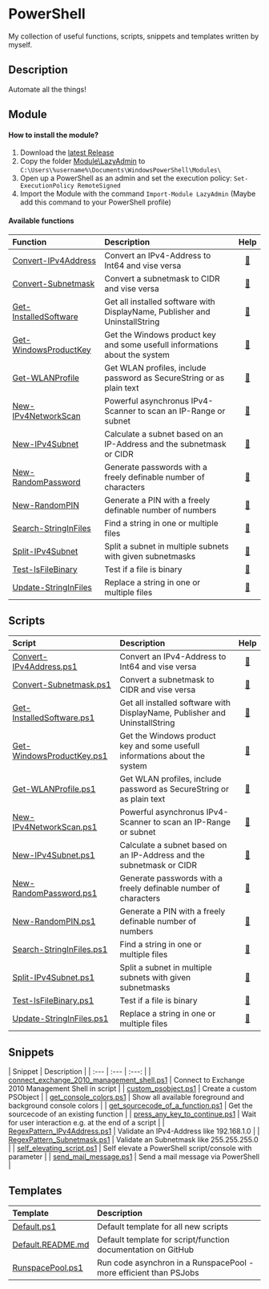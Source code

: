 # PowerShell

My collection of useful functions, scripts, snippets and templates written by myself.

## Description

Automate all the things! 

## Module

#### How to install the module?

1. Download the [latest Release](https://github.com/BornToBeRoot/PowerShell/releases/latest)
2. Copy the folder [Module\LazyAdmin](Module/LazyAdmin) to `C:\Users\%username%\Documents\WindowsPowerShell\Modules\`
3. Open up a PowerShell as an admin and set the execution policy: `Set-ExecutionPolicy RemoteSigned`
4. Import the Module with the command `Import-Module LazyAdmin` (Maybe add this command to your PowerShell profile) 

#### Available functions

| Function | Description | Help | 
| :--- | :--- | :---: |
| [Convert-IPv4Address](Module/LazyAdmin/Functions/Convert-IPv4Address.ps1) | Convert an IPv4-Address to Int64 and vise versa | [:book:](Documentation/Convert-IPv4Address.README.md) |
| [Convert-Subnetmask](Module/LazyAdmin/Functions/Convert-Subnetmask.ps1) | Convert a subnetmask to CIDR and vise versa | [:book:](Documentation/Convert-Subnetmask.README.md) |
| [Get-InstalledSoftware](Module/LazyAdmin/Functions/Get-InstalledSoftware.ps1) | Get all installed software with DisplayName, Publisher and UninstallString | [:book:](Documentation/Get-InstalledSoftware.README.md) |
| [Get-WindowsProductKey](Module/LazyAdmin/Functions/Get-WindowsProductKey.ps1) | Get the Windows product key and some usefull informations about the system | [:book:](Documentation/Get-WindowsProductKey.README.md) |
| [Get-WLANProfile](Module/LazyAdmin/Functions/Get-WLANProfile.ps1) | Get WLAN profiles, include password as SecureString or as plain text | [:book:](Documentation/Get-WLANProfile.README.md) |
| [New-IPv4NetworkScan](Module/LazyAdmin/Functions/New-IPv4NetworkScan.ps1) | Powerful asynchronus IPv4-Scanner to scan an IP-Range or subnet | [:book:](Documentation/New-IPv4NetworkScan.README.md) |
| [New-IPv4Subnet](Module/LazyAdmin/Functions/New-IPv4Subnet.ps1) | Calculate a subnet based on an IP-Address and the subnetmask or CIDR | [:book:](Documentation/New-IPv4Subnet.README.md) |
| [New-RandomPassword](Module/LazyAdmin/Functions/New-RandomPassword.ps1) | Generate passwords with a freely definable number of characters | [:book:](Documentation/New-RandomPassword.README.md) |
| [New-RandomPIN](Module/LazyAdmin/Functions/New-RandomPIN.ps1) | Generate a PIN with a freely definable number of numbers | [:book:](Documentation/New-RandomPIN.README.md) |
| [Search-StringInFiles](Module/LazyAdmin/Functions/Search-StringInFiles.ps1) | Find a string in one or multiple files | [:book:](Documentation/Search-StringInFiles.README.md) |
| [Split-IPv4Subnet](Module/LazyAdmin/Functions/Split-IPv4Subnet.ps1) | Split a subnet in multiple subnets with given subnetmasks | [:book:](Documentation/Split-IPv4Subnet.README.md) |
| [Test-IsFileBinary](Module/LazyAdmin/Functions/Test-IsFileBinary.ps1) | Test if a file is binary | [:book:](Documentation/Test-IsFileBinary.README.md) |
| [Update-StringInFiles](Module/LazyAdmin/Functions/Update-StringInFiles.ps1) | Replace a string in one or multiple files | [:book:](Documentation/Update-StringInFiles.README.md)

## Scripts

| Script | Description | Help | 
| :--- | :--- | :---: |
| [Convert-IPv4Address.ps1](Scripts/Convert-IPv4Address.ps1) | Convert an IPv4-Address to Int64 and vise versa | [:book:](Documentation/Convert-IPv4Address.README.md) |
| [Convert-Subnetmask.ps1](Scripts/Convert-Subnetmask.ps1) | Convert a subnetmask to CIDR and vise versa | [:book:](Documentation/Convert-Subnetmask.README.md) |
| [Get-InstalledSoftware.ps1](Scripts/Get-InstalledSoftware.ps1) | Get all installed software with DisplayName, Publisher and UninstallString | [:book:](Documentation/Get-InstalledSoftware.README.md) |
| [Get-WindowsProductKey.ps1](Scripts/Get-WindowsProductKey.ps1) | Get the Windows product key and some usefull informations about the system | [:book:](Documentation/Get-WindowsProductKey.README.md) |
| [Get-WLANProfile.ps1](Scripts/Get-WLANProfile.ps1) | Get WLAN profiles, include password as SecureString or as plain text | [:book:](Documentation/Get-WLANProfile.README.md)
| [New-IPv4NetworkScan.ps1](Scripts/New-IPv4NetworkScan.ps1) | Powerful asynchronus IPv4-Scanner to scan an IP-Range or subnet | [:book:](Documentation/New-IPv4NetworkScan.README.md) |
| [New-IPv4Subnet.ps1](Scripts/New-IPv4Subnet.ps1) | Calculate a subnet based on an IP-Address and the subnetmask or CIDR | [:book:](Documentation/New-IPv4Subnet.README.md) |
| [New-RandomPassword.ps1](Scripts/New-RandomPassword.ps1) | Generate passwords with a freely definable number of characters | [:book:](Documentation/New-RandomPassword.README.md)
| [New-RandomPIN.ps1](Scripts/New-RandomPIN.ps1) | Generate a PIN with a freely definable number of numbers | [:book:](Documentation/New-RandomPIN.README.md) |
| [Search-StringInFiles.ps1](Scripts/Search-StringInFiles.ps1) | Find a string in one or multiple files | [:book:](Documentation/Search-StringInFiles.README.md) |
| [Split-IPv4Subnet.ps1](Scripts/Split-IPv4Subnet.ps1) | Split a subnet in multiple subnets with given subnetmasks | [:book:](Documentation/Split-IPv4Subnet.README.md) |
| [Test-IsFileBinary.ps1](Scripts/Test-IsFileBinary.ps1) | Test if a file is binary | [:book:](Documentation/Test-IsFileBinary.README.md) |
| [Update-StringInFiles.ps1](Scripts/Update-StringInFiles.ps1) | Replace a string in one or multiple files | [:book:](Documentation/Update-StringInFiles.README.md) |

## Snippets

| Snippet | Description | 
| :--- | :--- | :---: |
| [connect_exchange_2010_management_shell.ps1](Snippets/connect_exchange_2010_management_shell.ps1) | Connect to Exchange 2010 Management Shell in script |
| [custom_psobject.ps1](Snippets/custom_psobject.ps1) | Create a custom PSObject |
| [get_console_colors.ps1](Snippets/get_console_colors.ps1) | Show all available foreground and background console colors |
| [get_sourcecode_of_a_function.ps1](Snippets/get_sourcecode_of_a_function.ps1) | Get the sourcecode of an existing function | 
| [press_any_key_to_continue.ps1](Snippets/press_any_key_to_continue.ps1) | Wait for user interaction e.g. at the end of a script | 
| [RegexPattern_IPv4Address.ps1](Snippets/RegexPattern_IPv4Address.ps1) | Validate an IPv4-Address like 192.168.1.0 |
| [RegexPattern_Subnetmask.ps1](Snippets/RegexPattern_Subnetmask.ps1) | Validate an Subnetmask like 255.255.255.0 |
| [self_elevating_script.ps1](Snippets/self_elevating_script.ps1) | Self elevate a PowerShell script/console with parameter |
| [send_mail_message.ps1](Snippets/send_mail_message.ps1) | Send a mail message via PowerShell |

## Templates

| Template | Description |
| :--- | :--- |
| [Default.ps1](Templates/Default.ps1) | Default template for all new scripts |
| [Default.README.md](Templates/Default.README.md) | Default template for script/function documentation on GitHub |
| [RunspacePool.ps1](Templates/RunspacePool.ps1) | Run code asynchron in a RunspacePool - more efficient than PSJobs |
